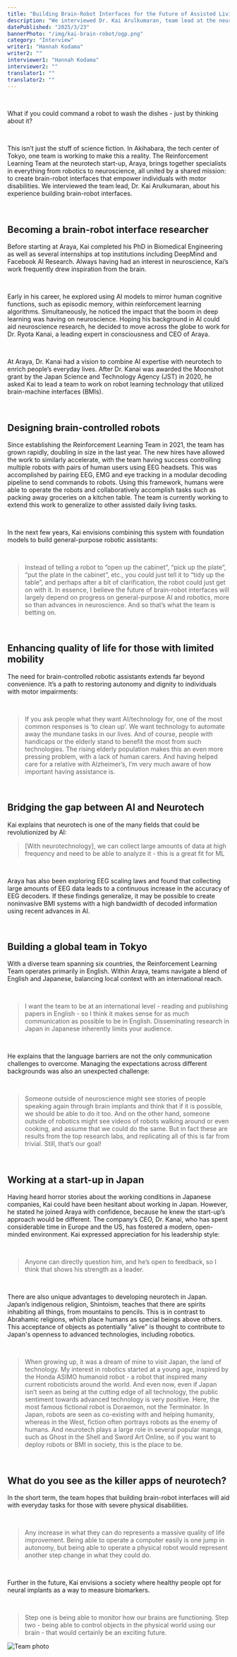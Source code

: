 ```yaml
---
title: "Building Brain-Robot Interfaces for the Future of Assisted Living | Kai Arulkumaran"
description: "We interviewed Dr. Kai Arulkumaran, team lead at the neurotech start-up Araya, about their work developing brain-robot interfaces to empower individuals with motor disabilities. His team is pioneering technology that could one day allow people to control robots with their thoughts, revolutionizing everyday tasks for ALS patients."
datePublished: "2025/3/23"
bannerPhoto: "/img/kai-brain-robot/ogp.png"
category: "Interview"
writer1: "Hannah Kodama"
writer2: ""
interviewer1: "Hannah Kodama"
interviewer2: ""
translator1: ""
translator2: ""
---
```


&nbsp;

What if you could command a robot to wash the dishes - just by thinking about it?

&nbsp;

This isn’t just the stuff of science fiction. In Akihabara, the tech center of Tokyo, one team is working to make this a reality. The Reinforcement Learning Team at the neurotech start-up, Araya, brings together specialists in everything from robotics to neuroscience, all united by a shared mission: to create brain-robot interfaces that empower individuals with motor disabilities. We interviewed the team lead, Dr. Kai Arulkumaran, about his experience building brain-robot interfaces.

&nbsp;

## Becoming a brain-robot interface researcher

Before starting at Araya, Kai completed his PhD in Biomedical Engineering as well as several internships at top institutions including DeepMind and Facebook AI Research.
Always having had an interest in neuroscience, Kai’s work frequently drew inspiration from the brain.

&nbsp;

Early in his career, he explored using AI models to mirror human cognitive functions, such as episodic memory, within reinforcement learning algorithms. Simultaneously, he noticed the impact that the boom in deep learning was having on neuroscience. Hoping his background in AI could aid neuroscience research, he decided to move across the globe to work for Dr. Ryota Kanai, a leading expert in consciousness and CEO of Araya.

&nbsp;

At Araya, Dr. Kanai had a vision to combine AI expertise with neurotech to enrich people’s everyday lives. After Dr. Kanai was awarded the Moonshot grant by the Japan Science and Technology Agency (JST) in 2020, he asked Kai to lead a team to work on robot learning technology that utilized brain-machine interfaces (BMIs).

&nbsp;

## Designing brain-controlled robots

Since establishing the Reinforcement Learning Team in 2021, the team has grown rapidly, doubling in size in the last year. The new hires have allowed the work to similarly accelerate, with the team having success controlling multiple robots with pairs of human users using EEG headsets. This was accomplished by pairing EEG, EMG and eye tracking in a modular decoding pipeline to send commands to robots. Using this framework, humans were able to operate the robots and collaboratively accomplish tasks such as packing away groceries on a kitchen table. The team is currently working to extend this work to generalize to other assisted daily living tasks.

&nbsp;

In the next few years, Kai envisions combining this system with foundation models to build general-purpose robotic assistants:

&nbsp;

> Instead of telling a robot to “open up the cabinet”, “pick up the plate”, “put the plate in the cabinet”, etc., you could just tell it to “tidy up the table”, and perhaps after a bit of clarification, the robot could just get on with it. In essence, I believe the future of brain-robot interfaces will largely depend on progress on general-purpose AI and robotics, more so than advances in neuroscience. And so that’s what the team is betting on.

&nbsp;

## Enhancing quality of life for those with limited mobility

The need for brain-controlled robotic assistants extends far beyond convenience. It’s a path to restoring autonomy and dignity to individuals with motor impairments:

&nbsp;

> If you ask people what they want AI/technology for, one of the most common responses is ‘to clean up’. We want technology to automate away the mundane tasks in our lives. And of course, people with handicaps or the elderly stand to benefit the most from such technologies. The rising elderly population makes this an even more pressing problem, with a lack of human carers. And having helped care for a relative with Alzheimer’s, I’m very much aware of how important having assistance is.

&nbsp;

## Bridging the gap between AI and Neurotech

Kai explains that neurotech is one of the many fields that could be revolutionized by AI:

> [With neurotechnology], we can collect large amounts of data at high frequency and need to be able to analyze it - this is a great fit for ML

&nbsp;

Araya has also been exploring EEG scaling laws and found that collecting large amounts of EEG data leads to a continuous increase in the accuracy of EEG decoders. If these findings generalize, it may be possible to create noninvasive BMI systems with a high bandwidth of decoded information using recent advances in AI.

&nbsp;

## Building a global team in Tokyo

With a diverse team spanning six countries, the Reinforcement Learning Team operates primarily in English. Within Araya, teams navigate a blend of English and Japanese, balancing local context with an international reach.

&nbsp;

> I want the team to be at an international level - reading and publishing papers in English - so I think it makes sense for as much communication as possible to be in English. Disseminating research in Japan in Japanese inherently limits your audience.

&nbsp;

He explains that the language barriers are not the only communication challenges to overcome. Managing the expectations across different backgrounds was also an unexpected challenge:

&nbsp;

> Someone outside of neuroscience might see stories of people speaking again through brain implants and think that if it is possible, we should be able to do it too. And on the other hand, someone outside of robotics might see videos of robots walking around or even cooking, and assume that we could do the same. But in fact these are results from the top research labs, and replicating all of this is far from trivial. Still, that’s our goal!

&nbsp;

## Working at a start-up in Japan

Having heard horror stories about the working conditions in Japanese companies, Kai could have been hesitant about working in Japan. However, he stated he joined Araya with confidence, because he knew the start-up’s approach would be different. The company’s CEO, Dr. Kanai, who has spent considerable time in Europe and the US, has fostered a modern, open-minded environment. Kai expressed appreciation for his leadership style:

&nbsp;

> Anyone can directly question him, and he’s open to feedback, so I think that shows his strength as a leader.

&nbsp;

There are also unique advantages to developing neurotech in Japan. Japan’s indigenous religion, Shintoism, teaches that there are spirits inhabiting all things, from mountains to pencils. This is in contrast to Abrahamic religions, which place humans as special beings above others. This acceptance of objects as potentially "alive" is thought to contribute to Japan's openness to advanced technologies, including robotics.

&nbsp;

> When growing up, it was a dream of mine to visit Japan, the land of technology. My interest in robotics started at a young age, inspired by the Honda ASIMO humanoid robot - a robot that inspired many current roboticists around the world. And even now, even if Japan isn’t seen as being at the cutting edge of all technology, the public sentiment towards advanced technology is very positive. Here, the most famous fictional robot is Doraemon, not the Terminator. In Japan, robots are seen as co-existing with and helping humanity, whereas in the West, fiction often portrays robots as the enemy of humans. And neurotech plays a large role in several popular manga, such as Ghost in the Shell and Sword Art Online, so if you want to deploy robots or BMI in society, this is the place to be.

&nbsp;

## What do you see as the killer apps of neurotech?

In the short term, the team hopes that building brain-robot interfaces will aid with everyday tasks for those with severe physical disabilities.

&nbsp;

> Any increase in what they can do represents a massive quality of life improvement. Being able to operate a computer easily is one jump in autonomy, but being able to operate a physical robot would represent another step change in what they could do.

&nbsp;

Further in the future, Kai envisions a society where healthy people opt for neural implants as a way to measure biomarkers.

&nbsp;

> Step one is being able to monitor how our brains are functioning. Step two - being able to control objects in the physical world using our brain - that would certainly be an exciting future.

![Team photo](https://neurotechjp.com/img/kai-brain-robot/team-photo.png)
